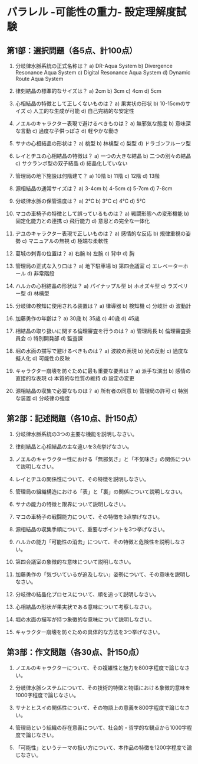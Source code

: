 # パラレル -可能性の重力- 設定理解度試験
## 第1部：選択問題（各5点、計100点）

1. 分岐律水脈系統の正式名称は？
a) DR-Aqua System
b) Divergence Resonance Aqua System
c) Digital Resonance Aqua System
d) Dynamic Route Aqua System

2. 律刻結晶の標準的なサイズは？
a) 2cm
b) 3cm
c) 4cm
d) 5cm

3. 心相結晶の特徴として正しくないものは？
a) 果実状の形状
b) 10-15cmのサイズ
c) 人工的な生成が可能
d) 自己完結的な安定性

4. ノエルのキャラクター表現で避けるべきものは？
a) 無邪気な態度
b) 意味深な言動
c) 過度な子供っぽさ
d) 軽やかな動き

5. サナの心相結晶の形状は？
a) 桃型
b) 林檎型
c) 梨型
d) ドラゴンフルーツ型

6. レイとヂユの心相結晶の特徴は？
a) 一つの大きな結晶
b) 二つの別々の結晶
c) サクランボ型の双子結晶
d) 結晶化していない

7. 管理局の地下施設は何階建て？
a) 10階
b) 11階
c) 12階
d) 13階

8. 源相結晶の通常サイズは？
a) 3-4cm
b) 4-5cm
c) 5-7cm
d) 7-8cm

9. 分岐律水脈の保管温度は？
a) 2℃
b) 3℃
c) 4℃
d) 5℃

10. マコの車椅子の特徴として誤っているものは？
a) 戦闘形態への変形機能
b) 固定化能力との連携
c) 飛行能力
d) 意思との完全な一体化

11. ヂユのキャラクター表現で正しいものは？
a) 感情的な反応
b) 規律重視の姿勢
c) マニュアルの無視
d) 極端な柔軟性

12. 葛城の刺青の位置は？
a) 右腕
b) 左腕
c) 背中
d) 胸

13. 管理局の正式な入り口は？
a) 地下駐車場
b) 第四会議室
c) エレベーターホール
d) 非常階段

14. ハルカの心相結晶の形状は？
a) パイナップル型
b) ホオズキ型
c) ラズベリー型
d) 林檎型

15. 分岐律の検知に使用される装置は？
a) 律導器
b) 検知機
c) 分岐計
d) 波動計

16. 加藤勇作の年齢は？
a) 30歳
b) 35歳
c) 40歳
d) 45歳

17. 相結晶の取り扱いに関する倫理審査を行うのは？
a) 管理局長
b) 倫理審査委員会
c) 特別開発部
d) 監査課

18. 堀の水面の描写で避けるべきものは？
a) 波紋の表現
b) 光の反射
c) 過度な擬人化
d) 可能性の反映

19. キャラクター崩壊を防ぐために最も重要な要素は？
a) 派手な演出
b) 感情の直接的な表現
c) 本質的な性質の維持
d) 設定の変更

20. 源相結晶の収集で必要なものは？
a) 所有者の同意
b) 管理局の許可
c) 特別な装置
d) 分岐律の強度


## 第2部：記述問題（各10点、計150点）

1. 分岐律水脈系統の3つの主要な機能を説明しなさい。

2. 律刻結晶と心相結晶の主な違いを3点挙げなさい。

3. ノエルのキャラクター性における「無邪気さ」と「不気味さ」の関係について説明しなさい。

4. レイとヂユの関係性について、その特徴を説明しなさい。

5. 管理局の組織構造における「表」と「裏」の関係について説明しなさい。

6. サナの能力の特徴と限界について説明しなさい。

7. マコの車椅子の戦闘能力について、その特徴を3点挙げなさい。

8. 源相結晶の収集手順について、重要なポイントを3つ挙げなさい。

9. ハルカの能力「可能性の消去」について、その特徴と危険性を説明しなさい。

10. 第四会議室の象徴的な意味について説明しなさい。

11. 加藤勇作の「気づいているが追及しない」姿勢について、その意味を説明しなさい。

12. 分岐律の結晶化プロセスについて、順を追って説明しなさい。

13. 心相結晶の形状が果実状である意味について考察しなさい。

14. 堀の水面の描写が持つ象徴的な意味について説明しなさい。

15. キャラクター崩壊を防ぐための具体的な方法を3つ挙げなさい。

## 第3部：作文問題（各30点、計150点）

1. ノエルのキャラクターについて、その複雑性と魅力を800字程度で論じなさい。

2. 分岐律水脈システムについて、その技術的特徴と物語における象徴的意味を1000字程度で論じなさい。

3. サナとヒスイの関係性について、その物語上の意義を800字程度で論じなさい。

4. 管理局という組織の存在意義について、社会的・哲学的な観点から1000字程度で論じなさい。

5. 「可能性」というテーマの扱い方について、本作品の特徴を1200字程度で論じなさい。